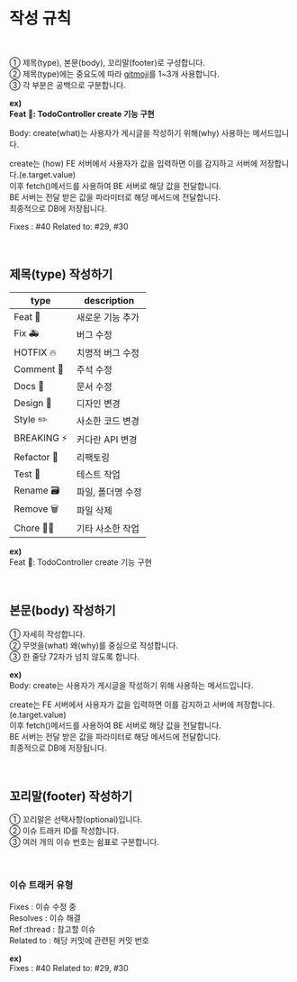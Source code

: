 # 작성 규칙

<br />

① 제목(type), 본문(body), 꼬리말(footer)로 구성합니다.<br />
② 제목(type)에는 중요도에 따라 [gitmoji](https://gitmoji.dev/)를 1~3개 사용합니다.<br />
③ 각 부분은 공백으로 구분합니다.<br />

**ex)**<br />
**Feat :art:: TodoController create 기능 구현**

Body: create(what)는 사용자가 게시글을 작성하기 위해(why) 사용하는 메서드입니다.

create는 (how) FE 서버에서 사용자가 값을 입력하면 이를 감지하고 서버에 저장합니다.(e.target.value)<br />
이후 fetch()메서드를 사용하여 BE 서버로 해당 값을 전달합니다.<br />
BE 서버는 전달 받은 값을 파라미터로 해당 메서드에 전달합니다.<br />
최종적으로 DB에 저장됩니다.<br />

Fixes : #40 Related to: #29, #30

<br />

## 제목(type) 작성하기

type | description |
|--|--|
 |Feat 🎨| 새로운 기능 추가 |
 |Fix 🚑| 버그 수정 |
 |HOTFIX :fire:| 치명적 버그 수정 |
 |Comment :bookmark:| 주석 수정 |
 |Docs 📝| 문서 수정 |
 |Design 💄| 디자인 변경 |
 |Style :pencil2:| 사소한 코드 변경 |
 |BREAKING :zap:| 커다란 API 변경 |
 |Refactor 🔨| 리팩토링 |
 |Test :monocle_face:| 테스트 작업 |
 |Rename :card_file_box:| 파일, 폴더명 수정 |
 |Remove :wastebasket:| 파일 삭제 |
 |Chore :technologist:| 기타 사소한 작업 |
 
**ex)**<br />
Feat 🎨: TodoController create 기능 구현

<br />

## 본문(body) 작성하기

① 자세히 작성합니다.<br />
② 무엇을(what) 왜(why)를 중심으로 작성합니다.<br />
③ 한 줄당 72자가 넘지 않도록 합니다.<br />

**ex)**<br />
Body: create는 사용자가 게시글을 작성하기 위해 사용하는 메서드입니다.<br />

create는 FE 서버에서 사용자가 값을 입력하면 이를 감지하고 서버에 저장합니다.(e.target.value)<br />
이후 fetch()메서드를 사용하여 BE 서버로 해당 값을 전달합니다.<br />
BE 서버는 전달 받은 값을 파라미터로 해당 메서드에 전달합니다.<br />
최종적으로 DB에 저장됩니다.

<br />


## 꼬리말(footer) 작성하기

① 꼬리말은 선택사항(optional)입니다.<br />
② 이슈 트래커 ID를 작성합니다.<br />
③ 여러 개의 이슈 번호는 쉼표로 구분합니다.<br />

<br />

### 이슈 트래커 유형

Fixes : 이슈 수정 중<br />
Resolves : 이슈 해결<br />
Ref :thread : 참고할 이슈<br />
Related to : 해당 커밋에 관련된 커밋 번호<br />

**ex)**<br />
Fixes : #40 Related to: #29, #30
 
 
 
<br />
